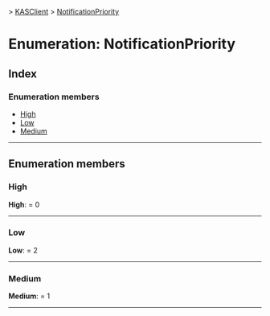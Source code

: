 [](../README.md) > [KASClient](../modules/kasclient.md) > [NotificationPriority](../enums/kasclient.notificationpriority.md)

# Enumeration: NotificationPriority

## Index

### Enumeration members

* [High](kasclient.notificationpriority.md#high)
* [Low](kasclient.notificationpriority.md#low)
* [Medium](kasclient.notificationpriority.md#medium)

---

## Enumeration members

<a id="high"></a>

###  High

**High**:  = 0

___
<a id="low"></a>

###  Low

**Low**:  = 2

___
<a id="medium"></a>

###  Medium

**Medium**:  = 1

___

